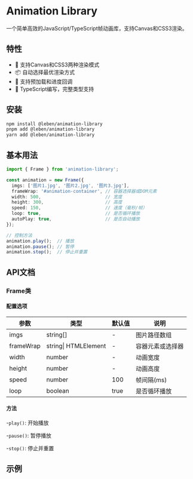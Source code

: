 # Animation Library

一个简单高效的JavaScript/TypeScript帧动画库，支持Canvas和CSS3渲染。

## 特性

- 🚀 支持Canvas和CSS3两种渲染模式
- 📦 自动选择最优渲染方式
- 🎯 支持预加载和进度回调
- 💪 TypeScript编写，完整类型支持

## 安装

```bash
npm install @leben/animation-library
pnpm add @leben/animation-library
yarn add @leben/animation-library
```

## 基本用法

```typescript
import { Frame } from 'animation-library';

const animation = new Frame({
  imgs: ['图片1.jpg', '图片2.jpg', '图片3.jpg'],
  frameWrap: '#animation-container', // 容器选择器或DOM元素
  width: 500,                        // 宽度
  height: 300,                       // 高度
  speed: 150,                        // 速度（毫秒/帧）
  loop: true,                        // 是否循环播放
  autoPlay: true,                    // 是否自动播放
});

// 控制方法
animation.play();  // 播放
animation.pause(); // 暂停
animation.stop();  // 停止并重置
```

## API文档

### Frame类

#### 配置选项

| 参数      | 类型                 | 默认值 | 说明             |
| --------- | -------------------- | ------ | ---------------- |
| imgs      | string[]             | -      | 图片路径数组     |
| frameWrap | string\| HTMLElement | -      | 容器元素或选择器 |
| width     | number               | -      | 动画宽度         |
| height    | number               | -      | 动画高度         |
| speed     | number               | 100    | 帧间隔(ms)       |
| loop      | boolean              | true   | 是否循环播放     |

#### 方法

-`play()`: 开始播放

-`pause()`: 暂停播放

-`stop()`: 停止并重置

## 示例
